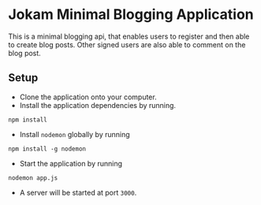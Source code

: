 # Jokam Minimal Blogging Application

This is a minimal blogging api, that enables users to register 
and then able to create blog posts.
Other signed users are also able to comment on the blog post.

## Setup
- Clone the application onto your computer.
- Install the application dependencies by running.
```$xslt
npm install
``` 
- Install `nodemon` globally by running
```$xslt
npm install -g nodemon
```
- Start the application by running
```$xslt
nodemon app.js
```
- A server will be started at port `3000`.
